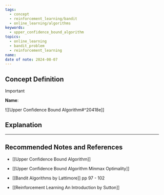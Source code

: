 ```yaml
---
tags:
  - concept
  - reinforcement_learning/bandit
  - online_learning/algorithms
keywords:
  - upper_confidence_bound_algorithm
topics:
  - online_learning
  - bandit_problem
  - reinforcement_learning
name: 
date of note: 2024-08-07
---
```


## Concept Definition

>[!important]
>**Name**: 

![[Upper Confidence Bound Algorithm#^20418e]]


## Explanation





-----------
##  Recommended Notes and References


- [[Upper Confidence Bound Algorithm]]
- [[Upper Confidence Bound Algorithm Minmax Optimality]]



- [[Bandit Algorithms by Lattimore]] pp 97 - 102
- [[Reinforcement Learning An Introduction by Sutton]]